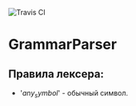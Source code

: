 ![Travis CI](https://travis-ci.org/LastSprint/GrammarParser.svg?branch=master)
# GrammarParser

## Правила лексера:
- '$any_symbol$' - обычный символ. 
